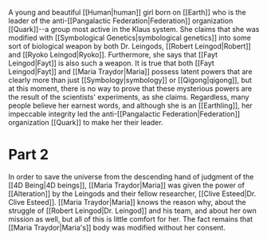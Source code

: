A young and beautiful <span class="races">[[Human|human]]</span> girl born on <span class="political-bodies-places">[[Earth]]</span> who is the leader of the anti-<span class="political-bodies-places">[[Pangalactic Federation|Federation]]</span> organization <span class="miscellaneous">[[Quark]]</span>--a group most active in the Klaus system.
She claims that she was modified with <span class="miscellaneous">[[Symbological Genetics|symbological genetics]]</span> into some sort of biological weapon by both Dr. Leingods, [[Robert Leingod|Robert]]</span> and [[Ryoko Leingod|Ryoko]]</span>.
Furthermore, she says that <span class="people">[[Fayt Leingod|Fayt]]</span> is also such a weapon.
It is true that both <span class="people">[[Fayt Leingod|Fayt]]</span> and <span class="people">[[Maria Traydor|Maria]]</span> possess latent powers that are clearly more than just <span class="miscellaneous">[[Symbology|symbology]]</span> or <span class="miscellaneous">[[Qigong|qigong]]</span>, but at this moment, there is no way to prove that these mysterious powers are the result of the scientists' experiments, as she claims.
Regardless, many people believe her earnest words, and although she is an <span class="races">[[Earthling]]</span>, her impeccable integrity led the anti-<span class="political-bodies-places">[[Pangalactic Federation|Federation]]</span> organization <span class="miscellaneous">[[Quark]]</span> to make her their leader.

# Part 2

In order to save the universe from the descending hand of judgment of the <span class="races">[[4D Being|4D beings]]</span>, <span class="people">[[Maria Traydor|Maria]]</span> was given the power of <span class="miscellaneous">[[Alteration]]</span> by the Leingods and their fellow researcher, <span class="people">[[Clive Esteed|Dr. Clive Esteed]]</span>.
<span class="people">[[Maria Traydor|Maria]]</span> knows the reason why, about the struggle of <span class="people">[[Robert Leingod|Dr. Leingod]]</span> and his team, and about her own mission as well, but all of this is little comfort for her.
The fact remains that <span class="people">[[Maria Traydor|Maria's]]</span> body was modified without her consent.